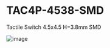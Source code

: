 # TAC4P-4538-SMD
Tactile Switch 4.5x4.5 H=3.8mm SMD 

![image](https://github.com/microrobotics/TAC4P-4538-SMD/assets/4562957/51f65038-a9f4-4682-a50d-807371edc673)
